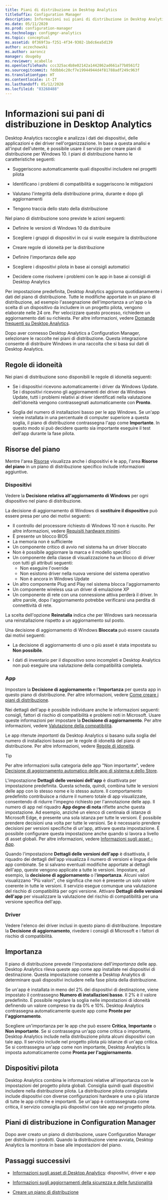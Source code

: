 ```yaml
---
title: Piani di distribuzione in Desktop Analytics
titleSuffix: Configuration Manager
description: Informazioni sui piani di distribuzione in Desktop Analytics.
ms.date: 05/11/2020
ms.prod: configuration-manager
ms.technology: configmgr-analytics
ms.topic: conceptual
ms.assetid: 0f369f3a-f251-4f34-9302-1bdc6ea5d139
author: aczechowski
ms.author: aaroncz
manager: dougeby
ms.reviewer: acabello
ms.openlocfilehash: ccc325ac4b8e02142a1442862ad661a77b0561f2
ms.sourcegitcommit: fddbb6c20cf7e19944944d4f81788adf249c963f
ms.translationtype: HT
ms.contentlocale: it-IT
ms.lasthandoff: 05/12/2020
ms.locfileid: "83268488"
---
```

# <a name="about-deployment-plans-in-desktop-analytics"></a>Informazioni sui pani di distribuzione in Desktop Analytics

Desktop Analytics raccoglie e analizza i dati dei dispositivi, delle applicazioni e dei driver nell'organizzazione. In base a questa analisi e all'input dell'utente, è possibile usare il servizio per creare piani di distribuzione per Windows 10. I piani di distribuzione hanno le caratteristiche seguenti:  

- Suggeriscono automaticamente quali dispositivi includere nei progetti pilota  

- Identificano i problemi di compatibilità e suggeriscono le mitigazioni  

- Valutano l'integrità della distribuzione prima, durante e dopo gli aggiornamenti  

- Tengono traccia dello stato della distribuzione  

Nel piano di distribuzione sono previste le azioni seguenti:  

- Definire le versioni di Windows 10 da distribuire  

- Scegliere i gruppi di dispositivi in cui si vuole eseguire la distribuzione  

- Creare regole di idoneità per la distribuzione  

- Definire l'importanza delle app  

- Scegliere i dispositivi pilota in base ai consigli automatici  

- Decidere come risolvere i problemi con le app in base ai consigli di Desktop Analytics  

Per impostazione predefinita, Desktop Analytics aggiorna quotidianamente i dati del piano di distribuzione. Tutte le modifiche apportate in un piano di distribuzione, ad esempio l'assegnazione dell'importanza a un'app o la scelta di un dispositivo da includere in un progetto pilota, vengono elaborate nelle 24 ore. Per velocizzare questo processo, richiedere un aggiornamento dati su richiesta. Per altre informazioni, vedere [Domande frequenti su Desktop Analytics](faq.md#can-i-reduce-the-amount-of-time-it-takes-for-data-to-refresh-in-my-desktop-analytics-portal).  

Dopo aver connesso Desktop Analytics a Configuration Manager, selezionare le raccolte nei piani di distribuzione. Questa integrazione consente di distribuire Windows in una raccolta che si basa sui dati di Desktop Analytics.

## <a name="readiness-rules"></a>Regole di idoneità

Nei piani di distribuzione sono disponibili le regole di idoneità seguenti:

- Se i dispositivi ricevono automaticamente i driver da Windows Update. Se i dispositivi ricevono gli aggiornamenti dei driver da Windows Update, tutti i problemi relativi ai driver identificati nella valutazione dell'idoneità vengono contrassegnati automaticamente con **Pronto**.  

- Soglia del numero di installazioni basso per le app Windows. Se un'app viene installata in una percentuale di computer superiore a questa soglia, il piano di distribuzione contrassegna l'app come **Importante**. In questo modo si può decidere quanto sia importante eseguire il test dell'app durante la fase pilota.  

## <a name="plan-assets"></a>Risorse del piano

<!-- 4670224 -->

Mentre l'area [Risorse](about-assets.md) visualizza anche i dispositivi e le app, l'area **Risorse del piano** in un piano di distribuzione specifico include informazioni aggiuntive.

### <a name="devices"></a>Dispositivi

Vedere la **Decisione relativa all'aggiornamento di Windows** per ogni dispositivo nel piano di distribuzione.

La decisione di aggiornamento di Windows di **sostituire il dispositivo** può essere presa per uno dei motivi seguenti:

- Il controllo del processore richiesto di Windows 10 non è riuscito. Per altre informazioni, vedere [Requisiti hardware minimi](https://docs.microsoft.com/windows-hardware/design/minimum/minimum-hardware-requirements-overview#31-processor).
- È presente un blocco BIOS
- La memoria non è sufficiente
- Un componente critico di avvio nel sistema ha un driver bloccato
- Non è possibile aggiornare la marca e il modello specifici
- Un componente della classe di visualizzazione ha un blocco di driver con tutti gli attributi seguenti:
  - Non eseguire l'override
  - Non esistono driver nella nuova versione del sistema operativo
  - Non è ancora in Windows Update
- Un altro componente Plug and Play nel sistema blocca l'aggiornamento
- Un componente wireless usa un driver di emulazione XP
- Un componente di rete con una connessione attiva perderà il driver. In altre parole, dopo l'aggiornamento potrebbe verificarsi una perdita di connettività di rete.

La scelta dell'opzione **Reinstalla** indica che per Windows sarà necessaria una reinstallazione rispetto a un aggiornamento sul posto.

Una decisione di aggiornamento di Windows **Bloccata** può essere causata dai motivi seguenti:

- La decisione di aggiornamento di uno o più asset è stata impostata su **Non possibile**.

- I dati di inventario per il dispositivo sono incompleti e Desktop Analytics non può eseguire una valutazione della compatibilità completa.

### <a name="apps"></a>App

Impostare la **Decisione di aggiornamento** e l'**Importanza** per questa app in questo piano di distribuzione. Per altre informazioni, vedere [Come creare i piani di distribuzione](create-deployment-plans.md).

Nei dettagli dell'app è possibile individuare anche le informazioni seguenti: consigli, fattori di rischio di compatibilità e problemi noti in Microsoft. Usare queste informazioni per impostare la **Decisione di aggiornamento**. Per altre informazioni, vedere [Valutazione della compatibilità](compat-assessment.md).

Le app ritenute *importanti* da Desktop Analytics si basano sulla soglia del numero di installazioni basso per le regole di idoneità del piano di distribuzione. Per altre informazioni, vedere [Regole di idoneità](create-deployment-plans.md#readiness-rules).

   > [!Tip]
   > Per altre informazioni sulla categoria delle app "Non importante", vedere [Decisione di aggiornamento automatico delle app di sistema e dello Store](about-assets.md#bkmk_plan-autoapp). <!-- 3587232 -->

L'impostazione **Dettagli delle versioni dell'app** è disattivata per impostazione predefinita. Questa scheda, quindi, combina tutte le versioni delle app con lo stesso nome e lo stesso autore.<!-- 5542186 --> Il comportamento predefinito contribuisce a ridurre il numero totale di app visualizzate, consentendo di ridurre l'impegno richiesto per l'annotazione delle app. Il numero di app nel riquadro **App degne di nota** riflette anche questa impostazione. Ad esempio, anziché un elenco di centinaia di istanze di Microsoft Edge, è presente una sola istanza per tutte le versioni. È possibile prendere decisioni una volta per tutte le versioni. Se è necessario prendere decisioni per versioni specifiche di un'app, attivare questa impostazione. È possibile configurare questa impostazione anche quando si lavora a livello di asset globali. Per altre informazioni, vedere [Informazioni sugli asset - App](about-assets.md#apps).

Quando l'impostazione **Dettagli delle versioni dell'app** è disattivata, il riquadro dei dettagli dell'app visualizza il numero di versioni e lingue delle app combinate. Se si salvano eventuali modifiche apportate ai dettagli dell'app, queste vengono applicate a tutte le versioni. Impostare, ad esempio, la **decisione di aggiornamento** o l'**importanza**. Alcuni valori visualizzano "Più valori", che significa che non è presente un solo valore coerente in tutte le versioni. Il servizio esegue comunque una valutazione del rischio di compatibilità per ogni versione. Attivare **Dettagli delle versioni dell'app** per visualizzare la valutazione del rischio di compatibilità per una versione specifica dell'app.

### <a name="drivers"></a>Driver

Vedere l'elenco dei driver inclusi in questo piano di distribuzione. Impostare la **Decisione di aggiornamento**, rivedere i consigli di Microsoft e i fattori di rischio di compatibilità.

## <a name="importance"></a>Importanza

Il piano di distribuzione prevede l'impostazione dell'*importanza* delle app. Desktop Analytics rileva queste app come app installate nei dispositivi di destinazione. Questa impostazione consente a Desktop Analytics di determinare quali dispositivi includere nella fase pilota della distribuzione.

Se un'app è installata in meno del 2% dei dispositivi di destinazione, viene impostato il contrassegno **Numero di installazioni basso**. Il 2% è il valore predefinito. È possibile regolare la soglia nelle impostazioni di idoneità definendo un valore compreso tra da 0% e 10%. Desktop Analytics contrassegna automaticamente queste app come **Pronte per l'aggiornamento**.  

Scegliere un'importanza per le app che può essere **Critica**, **Importante** o **Non importante**. Se si contrassegna un'app come critica o importante, Desktop Analytics include nella distribuzione pilota alcuni dispositivi con tale app. Il servizio include nel progetto pilota più istanze di un'app critica. Se si contrassegna un'app come non importante, Desktop Analytics la imposta automaticamente come **Pronta per l'aggiornamento**.

## <a name="pilot-devices"></a>Dispositivi pilota

Desktop Analytics combina le informazioni relative all'importanza con le impostazioni del progetto pilota globali. Consiglia quindi quali dispositivi includere nella distribuzione pilota. La distribuzione pilota consigliata include dispositivi con diverse configurazioni hardware e una o più istanze di tutte le app critiche e importanti. Se un'app è contrassegnata come critica, il servizio consiglia più dispositivi con tale app nel progetto pilota.

## <a name="deployment-plans-in-configuration-manager"></a>Piani di distribuzione in Configuration Manager

Dopo aver creato un piano di distribuzione, usare Configuration Manager per distribuire i prodotti. Quando la distribuzione viene avviata, Desktop Analytics la monitora in base alle impostazioni del piano.

## <a name="next-steps"></a>Passaggi successivi

- [Informazioni sugli asset di Desktop Analytics](about-assets.md): dispositivi, driver e app  

- [Informazioni sugli aggiornamenti della sicurezza e delle funzionalità](about-updates.md)  

- [Creare un piano di distribuzione](create-deployment-plans.md)  
